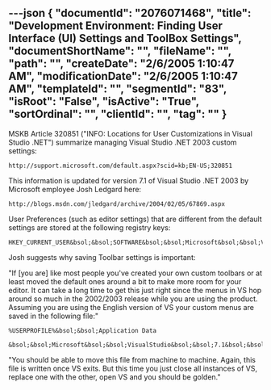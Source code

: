 ---json
{
  "documentId": "2076071468",
  "title": "Development Environment: Finding User Interface (UI) Settings and ToolBox Settings",
  "documentShortName": "",
  "fileName": "",
  "path": "",
  "createDate": "2/6/2005 1:10:47 AM",
  "modificationDate": "2/6/2005 1:10:47 AM",
  "templateId": "",
  "segmentId": "83",
  "isRoot": "False",
  "isActive": "True",
  "sortOrdinal": "",
  "clientId": "",
  "tag": ""
}
---

MSKB Article 320851 (&quot;INFO: Locations for User Customizations in Visual Studio .NET&quot;) summarize managing Visual Studio .NET 2003 custom settings:

    http://support.microsoft.com/default.aspx?scid=kb;EN-US;320851

This information is updated for version 7.1 of Visual Studio .NET 2003 by Microsoft employee Josh Ledgard here:

    http://blogs.msdn.com/jledgard/archive/2004/02/05/67869.aspx

User Preferences (such as editor settings) that are different from the default settings are stored at the following registry keys:

    HKEY_CURRENT_USER&bsol;&bsol;SOFTWARE&bsol;&bsol;Microsoft&bsol;&bsol;VisualStudio&bsol;&bsol;7.1&bsol;&bsol;*

Josh suggests why saving Toolbar settings is important:

&quot;If [you are] like most people you've created your own custom toolbars or at least moved the default ones around a bit to make more room for your editor. It can take a long time to get this just right since the menus in VS hop around so much in the 2002/2003 release while you are using the product. Assuming you are using the English version of VS your custom menus are saved in the following file:&quot;

    %USERPROFILE%&bsol;&bsol;Application Data
        &bsol;&bsol;Microsoft&bsol;&bsol;VisualStudio&bsol;&bsol;7.1&bsol;&bsol;1033&bsol;&bsol;CmdUI.PRF

&quot;You should be able to move this file from machine to machine. Again, this file is written once VS exits. But this time you just close all instances of VS, replace one with the other, open VS and you should be golden.&quot;
